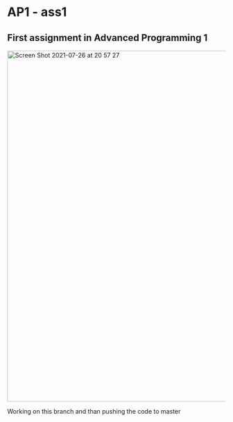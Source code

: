 # AP1 - ass1
## First assignment in Advanced Programming 1

<img width="809" alt="Screen Shot 2021-07-26 at 20 57 27" src="https://user-images.githubusercontent.com/60852129/127036370-0410d58d-0b00-4f81-8ba4-2418938dfce7.png">


Working on this branch and than pushing the code to master
